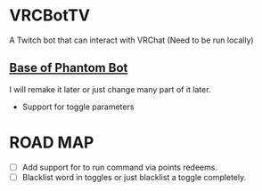 # VRCBotTV

A Twitch bot that can interact with VRChat (Need to be run locally)

## [Base of Phantom Bot](https://github.com/Phantom139/PhantomBot)
I will remake it later or just change many part of it later.

- Support for toggle parameters


# ROAD MAP
- [ ] Add support for to run command via points redeems.
- [ ] Blacklist word in toggles or just blacklist a toggle completely.
